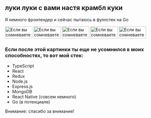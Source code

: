 ## луки луки с вами настя крамбл куки

Я немного фронтендер и сейчас пытаюсь в фуллстек на Go

<div style={
  display: grid;
  flex-direction: row;
  align: center;
}>
  <img src="https://i.pinimg.com/736x/e2/67/7d/e2677d29af3debed17ef017ab2eb25ba.jpg" alt="Если вы сомневаетесь, что я умею программировать, то праивльно делаете" width="90" height="40">
  <img src="https://i.pinimg.com/736x/e2/67/7d/e2677d29af3debed17ef017ab2eb25ba.jpg" alt="Если вы сомневаетесь, что я умею программировать, то праивльно делаете" width="90" height="40">
  <img src="https://i.pinimg.com/736x/e2/67/7d/e2677d29af3debed17ef017ab2eb25ba.jpg" alt="Если вы сомневаетесь, что я умею программировать, то праивльно делаете" width="90" height="40">
  <img src="https://i.pinimg.com/736x/a3/6a/d9/a36ad94ee31c147f1676ae03775c0592.jpg" alt="Если вы сомневаетесь, что я умею программировать, то праивльно делаете" width="90" height="40">
  <img src="https://i.pinimg.com/736x/b5/45/9e/b5459ea29424e4cf783ebae57d2d7ae2.jpg" alt="Если вы сомневаетесь, что я умею программировать, то праивльно делаете" width="90" height="40">
</div>

### Если после этой картинки ты еще не усомнился в моих способностях, то вот мой стек:
- TypeScript
- React
- Redux
- Node.js
- Express.js
- MongoDB
- React Native (совсем немного)
- Go (в потенциале)

Внимание: спасибо за внимание!
